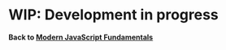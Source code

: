 # WIP: Development in progress

**Back to [Modern JavaScript Fundamentals](https://gunapalanivel.github.io/Modern-JavaScript-Fundamentals/)**
